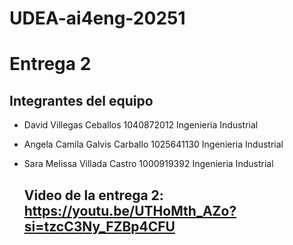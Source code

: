 # UDEA-ai4eng-20251

# Entrega 2

## Integrantes del equipo
- David Villegas Ceballos
  1040872012
  Ingenieria Industrial

- Angela Camila Galvis Carballo
  1025641130
  Ingenieria Industrial

- Sara Melissa Villada Castro
  1000919392
  Ingenieria Industrial

  ## Video de la entrega 2: https://youtu.be/UTHoMth_AZo?si=tzcC3Ny_FZBp4CFU 
